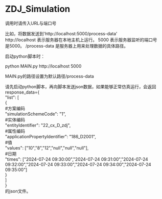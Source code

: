 # ZDJ_Simulation

调用时请传入URL与端口号

比如，将数据发送到'http://localhost:5000/process-data'  
http://localhost 表示服务器在本地主机上运行。
5000 表示服务器监听的端口号是5000。
/process-data 是服务器上用来处理数据的具体路径。

启动python脚本时：

python MAIN.py http://localhost 5000

MAIN.py的路径设置为默认路径/process-data

请先启动python脚本，再向脚本发送json数据，如果能够正常仿真运行，会返回
    response_data={  
      "list": [  
        {  
          #方案编码  
          "simulationSchemeCode": "1",  
          #实体编码  
          "entityIdentifier": "22_cx_D_zdj",  
          #属性编码  
          "applicationPropertyIdentifier": "186_D2001",  
          #值  
          "values": ["10","8","12","null","null","null"],  
          #日期  
          "times": ["2024-07-24 09:30:00","2024-07-24 09:31:00","2024-07-24 09:32:00","2024-07-24 09:33:00","2024-07-24 09:34:00","2024-07-24 09:35:00"]  
        }  
      ]  
    }  
  的json文件。



